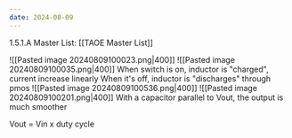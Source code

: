 ```yaml
---
date: 2024-08-09
---
```

1.5.1.A
Master List: [[TAOE Master List]]

![[Pasted image 20240809100023.png|400]]
![[Pasted image 20240809100035.png|400]]
When switch is on, inductor is "charged", current increase linearly
When it's off, inductor is "discharges" through pmos
![[Pasted image 20240809100536.png|400]]
![[Pasted image 20240809100201.png|400]]
With a capacitor parallel to Vout, the output is much smoother

Vout = Vin x duty cycle
